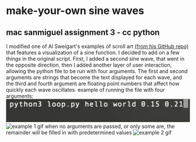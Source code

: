 # make-your-own sine waves
## mac sanmiguel assignment 3 - cc python
I modified one of Al Sweigart's examples of scroll art [(from his GitHub repo)](https://github.com/asweigart/scrollart/tree/main/python) that features a visualization of a sine function. I decided to add on a few things in the original script. First, I added a second sine wave, that went in the opposite direction, then I added another layer of user interaction, allowing the python file to be run with four arguments. The first and second arguments are strings that become the text displayed for each wave, and the third and fourth argument are floating point numbers that affect how quickly each wave oscillates. 
example of running the file with four arguments:
![arguments example](scroll_art_arguments.jpeg)
![example 1 gif](scroll_art_ex1.gif)
when no arguments are passed, or only some are, the remainder will be filled in with predetermined values
![example 2 gif](scroll_art_ex2.gif)
